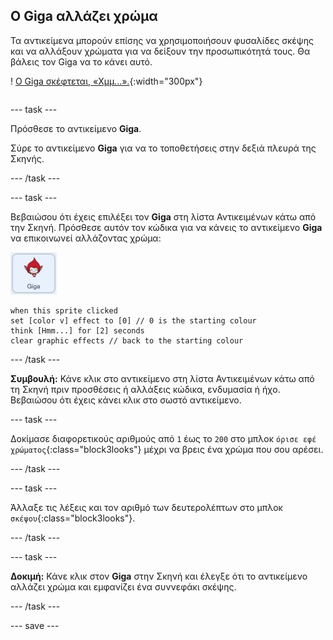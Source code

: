 ## Ο Giga αλλάζει χρώμα

<div style="display: flex; flex-wrap: wrap">
<div style="flex-basis: 200px; flex-grow: 1; margin-right: 15px;">
Τα αντικείμενα μπορούν επίσης να χρησιμοποιήσουν φυσαλίδες σκέψης και να αλλάξουν χρώματα για να δείξουν την προσωπικότητά τους. Θα βάλεις τον Giga να το κάνει αυτό.
</div>
<div>

! [Ο Giga σκέφτεται, «Χμμ...».](images/giga-step2.png){:width="300px"}

</div>
</div>

--- task ---

Πρόσθεσε το αντικείμενο **Giga**.

Σύρε το αντικείμενο **Giga** για να το τοποθετήσεις στην δεξιά πλευρά της Σκηνής.

--- /task ---

--- task ---

Βεβαιώσου ότι έχεις επιλέξει τον **Giga** στη λίστα Αντικειμένων κάτω από την Σκηνή. Πρόσθεσε αυτόν τον κώδικα για να κάνεις το αντικείμενο **Giga** να επικοινωνεί αλλάζοντας χρώμα:

![Αντικείμενο Giga.](images/giga-sprite.png)

```blocks3
when this sprite clicked
set [color v] effect to [0] // 0 is the starting colour
think [Hmm...] for [2] seconds 
clear graphic effects // back to the starting colour
```

--- /task ---

**Συμβουλή:** Κάνε κλικ στο αντικείμενο στη λίστα Αντικειμένων κάτω από τη Σκηνή πριν προσθέσεις ή αλλάξεις κώδικα, ενδυμασία ή ήχο. Βεβαιώσου ότι έχεις κάνει κλικ στο σωστό αντικείμενο.

--- task ---

Δοκίμασε διαφορετικούς αριθμούς από `1` έως το `200` στο μπλοκ `όρισε εφέ χρώματος`{:class="block3looks"} μέχρι να βρεις ένα χρώμα που σου αρέσει.

--- /task ---

--- task ---

Άλλαξε τις λέξεις και τον αριθμό των δευτερολέπτων στο μπλοκ `σκέψου`{:class="block3looks"}.

--- /task ---

--- task ---

**Δοκιμή:** Κάνε κλικ στον **Giga** στην Σκηνή και έλεγξε ότι το αντικείμενο αλλάζει χρώμα και εμφανίζει ένα συννεφάκι σκέψης.

--- /task ---

--- save ---

